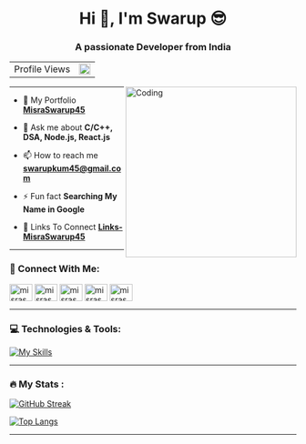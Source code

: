 <h1 align="center">Hi 👋, I'm Swarup 😎</h1>


<h3 align="center">A passionate Developer from India</h3>

<table align="center">
  <tr>
    <td> Profile Views </td>
    <td><img src="https://profile-counter.glitch.me/misraswarup45/count.svg" alt="vistor count" height="20" /></td>
  </tr>
</table>

<img align="right" alt="Coding" width="300" src="https://www.techbabble.zone/content/images/2021/07/46207-programmer-1.gif">

---

- 🔗 My Portfolio <a href="https://misraswarup45.netlify.app/">**MisraSwarup45**</a>

- 💬 Ask me about **C/C++, DSA, Node.js, React.js**

- 📫 How to reach me **swarupkum45@gmail.com**

- ⚡ Fun fact **Searching My Name in Google**

- 🔗 Links To Connect <a href="https://swarup-linklist.netlify.app/">**Links-MisraSwarup45**</a>

---

### :handshake: Connect With Me:

<p align="left">
<a href="https://twitter.com/misraswarup45" target="blank"><img align="center" src="https://raw.githubusercontent.com/rahuldkjain/github-profile-readme-generator/master/src/images/icons/Social/twitter.svg" alt="misraswarup45" height="30" width="40" /></a>
<a href="https://linkedin.com/in/misraswarup45" target="blank"><img align="center" src="https://raw.githubusercontent.com/rahuldkjain/github-profile-readme-generator/master/src/images/icons/Social/linked-in-alt.svg" alt="misraswarup45" height="30" width="40" /></a>
<a href="https://fb.com/misraswarup45" target="blank"><img align="center" src="https://raw.githubusercontent.com/rahuldkjain/github-profile-readme-generator/master/src/images/icons/Social/facebook.svg" alt="misraswarup45" height="30" width="40" /></a>
<a href="https://instagram.com/misraswarup45" target="blank"><img align="center" src="https://raw.githubusercontent.com/rahuldkjain/github-profile-readme-generator/master/src/images/icons/Social/instagram.svg" alt="misraswarup45" height="30" width="40" /></a>
<a href="https://www.leetcode.com/misraswarup45" target="blank"><img align="center" src="https://raw.githubusercontent.com/rahuldkjain/github-profile-readme-generator/master/src/images/icons/Social/leet-code.svg" alt="misraswarup45" height="30" width="40" /></a>
</p>

---


### :computer: Technologies & Tools:

[![My Skills](https://skillicons.dev/icons?i=c,cpp,html,css,scss,js,react,vite,nodejs,express,go,mongodb,vscode,git,github)](https://skillicons.dev)


---

### :fire: My Stats :
[![GitHub Streak](http://github-readme-streak-stats.herokuapp.com?user=MisraSwarup45&theme=dark&background=000000)](https://git.io/streak-stats)

[![Top Langs](https://github-readme-stats.vercel.app/api/top-langs/?username=MisraSwarup45&layout=compact&theme=vision-friendly-dark)](https://github.com/anuraghazra/github-readme-stats)

---
